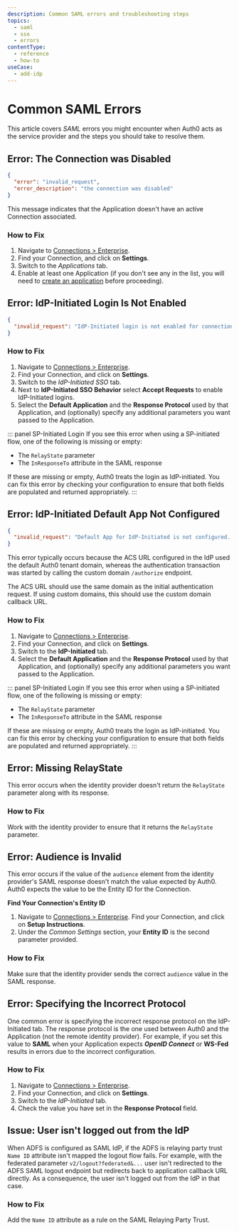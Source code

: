 ```yaml
---
description: Common SAML errors and troubleshooting steps
topics:
  - saml
  - sso
  - errors
contentType:
  - reference
  - how-to
useCase:
  - add-idp
---
```


# Common SAML Errors

This article covers <dfn data-key="security-assertion-markup-language">SAML</dfn> errors you might encounter when Auth0 acts as the service provider and the steps you should take to resolve them.

## Error: The Connection was Disabled

```json
{
  "error": "invalid_request",
  "error_description": "the connection was disabled"
}
```

This message indicates that the Application doesn't have an active Connection associated.

### How to Fix

1. Navigate to [Connections > Enterprise](${manage_url}/#/connections/enterprise).
2. Find your Connection, and click on **Settings**.
3. Switch to the *Applications* tab.
4. Enable at least one Application (if you don't see any in the list, you will need to [create an application](/applications) before proceeding).

## Error: IdP-Initiated Login Is Not Enabled

```json
{
  "invalid_request": "IdP-Initiated login is not enabled for connection 'CONNECTION_NAME'."
}
```

### How to Fix

1. Navigate to [Connections > Enterprise](${manage_url}/#/connections/enterprise).
2. Find your Connection, and click on **Settings**.
3. Switch to the *IdP-Initiated SSO* tab.
4. Next to **IdP-Initiated SSO Behavior** select **Accept Requests** to enable IdP-Initiated logins.
5. Select the **Default Application** and the **Response Protocol** used by that Application, and (optionally) specify any additional parameters you want passed to the Application.

::: panel SP-Initiated Login
If you see this error when using a SP-initiated flow, one of the following is missing or empty:

* The `RelayState` parameter
* The `InResponseTo` attribute in the SAML response

If these are missing or empty, Auth0 treats the login as IdP-initiated. You can fix this error by checking your configuration to ensure that both fields are populated and returned appropriately.
:::

## Error: IdP-Initiated Default App Not Configured

```json
{
  "invalid_request": "Default App for IdP-Initiated is not configured. Make sure to configure that from connection settings or include client_id in RelayState parameter."
}
```

This error typically occurs because the ACS URL configured in the IdP used the default Auth0 tenant domain, whereas the authentication transaction was started by calling the custom domain `/authorize` endpoint.

The ACS URL should use the same domain as the initial authentication request. If using custom domains, this should use the custom domain callback URL.

### How to Fix

1. Navigate to [Connections > Enterprise](${manage_url}/#/connections/enterprise).
2. Find your Connection, and click on **Settings**.
3. Switch to the **IdP-Initiated** tab.
4. Select the **Default Application** and the **Response Protocol** used by that Application, and (optionally) specify any additional parameters you want passed to the Application.

::: panel SP-Initiated Login
If you see this error when using a SP-initiated flow, one of the following is missing or empty:

* The `RelayState` parameter
* The `InResponseTo` attribute in the SAML response

If these are missing or empty, Auth0 treats the login as IdP-initiated. You can fix this error by checking your configuration to ensure that both fields are populated and returned appropriately.
:::

## Error: Missing RelayState

This error occurs when the identity provider doesn't return the `RelayState` parameter along with its response.

### How to Fix

Work with the identity provider to ensure that it returns the `RelayState` parameter.

## Error: Audience is Invalid

This error occurs if the value of the `audience` element from the identity provider's SAML response doesn't match the value expected by Auth0. Auth0 expects the value to be the Entity ID for the Connection.

**Find Your Connection's Entity ID**

1. Navigate to [Connections > Enterprise](${manage_url}/#/connections/enterprise). Find your Connection, and click on **Setup Instructions**.
2. Under the *Common Settings* section, your **Entity ID** is the second parameter provided.

### How to Fix

Make sure that the identity provider sends the correct `audience` value in the SAML response.

## Error: Specifying the Incorrect Protocol

One common error is specifying the incorrect response protocol on the IdP-Initiated tab. The response protocol is the one used between Auth0 and the Application (not the remote identity provider). For example, if you set this value to **SAML** when your Application expects <dfn data-key="openid">**OpenID Connect**</dfn> or **WS-Fed** results in errors due to the incorrect configuration.

### How to Fix

1. Navigate to [Connections > Enterprise](${manage_url}/#/connections/enterprise).
2. Find your Connection, and click on **Settings**.
3. Switch to the *IdP-Initiated* tab.
4. Check the value you have set in the **Response Protocol** field.

## Issue: User isn't logged out from the IdP

When ADFS is configured as SAML IdP, if the ADFS is relaying party trust `Name ID` attribute isn't mapped the logout flow fails. For example, with the federated parameter `v2/logout?federated&...` user isn't redirected to the ADFS SAML logout endpoint but redirects back to application callback URL directly. As a consequence, the user isn't logged out from the IdP in that case.

### How to Fix

Add the `Name ID` attribute as a rule on the SAML Relaying Party Trust. 
